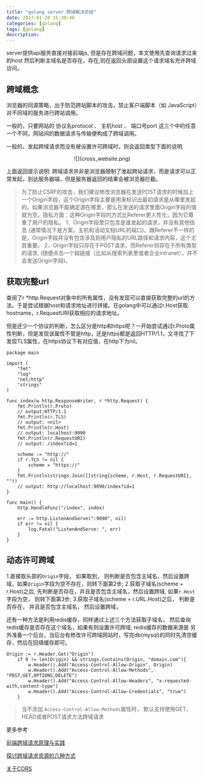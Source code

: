 ```yaml
---
title: "golang server 跨域解决总结" 
date: 2017-01-20 15:30:40
categories: [golang]
tags: [golang]
description:
---
```


server提供api服务直接对接前端js, 但是存在跨域问题，本文使用先查询请求过来的host 然后判断主域名是否存在，存在,则在返回头部设置这个请求域名充许跨域访问。
<!--more-->

## 跨域概念

浏览器的同源策略，出于防范跨站脚本的攻击，禁止客户端脚本（如 JavaScript）对不同域的服务进行跨站调用。

一般的，只要网站的 协议名protocol 、 主机host 、 端口号port 这三个中的任意一个不同，网站间的数据请求与传输便构成了跨域调用。

一般的，发起跨域请求而没有被设置许可跨域时，则会返回类型下面的说明

<center>![](cross_website.png)</center>

上面返回提示说明: 跨域请求并非是浏览器限制了发起跨站请求，而是请求可以正常发起，到达服务器端，但是服务器返回的结果会被浏览器拦截。

> 为了防止CSRF的攻击，我们建议修改浏览器在发送POST请求的时候加上一个Origin字段，这个Origin字段主要是用来标识出最初请求是从哪里发起的。如果浏览器不能确定源在哪里，那么在发送的请求里面Origin字段的值就为空。隐私方面：这种Origin字段的方式比Referer更人性化，因为它尊重了用户的隐私。
> 1、Origin字段里只包含是谁发起的请求，并没有其他信息 (通常情况下是方案，主机和活动文档URL的端口)。跟Referer不一样的是，Origin字段并没有包含涉及到用户隐私的URL路径和请求内容，这个尤其重要。
> 2、Origin字段只存在于POST请求，而Referer则存在于所有类型的请求, (随便点击一个超链接（比如从搜索列表里或者企业intranet），并不会发送Origin字段)。

## 获取完整url

查阅了r *http.Request对象中的所有属性，没有发现可以直接获取完整的url的方法。于是尝试根据host和请求地址进行拼接。在golang中可以通过r.Host获取hostname，r.RequestURI获取相应的请求地址。

但是还少一个协议的判断，怎么区分是http和https呢？一开始尝试通过r.Proto属性判断，但是发现该属性不管是http，还是https都是返回HTTP/1.1，又寻找了下发现TLS属性，在https协议下有对应值，在http下为nil。

```golang
package main
 
import (
    "fmt"
    "log"
    "net/http"
    "strings"
)
 
func index(w http.ResponseWriter, r *http.Request) {
    fmt.Println(r.Proto)
    // output:HTTP/1.1
    fmt.Println(r.TLS)
    // output: <nil>
    fmt.Println(r.Host)
    // output: localhost:9090
    fmt.Println(r.RequestURI)
    // output: /index?id=1
 
    scheme := "http://"
    if r.TLS != nil {
        scheme = "https://"
    }
    fmt.Println(strings.Join([]string{scheme, r.Host, r.RequestURI}, ""))
    // output: http://localhost:9090/index?id=1
}
 
func main() {
    http.HandleFunc("/index", index)
 
    err := http.ListenAndServe(":9090", nil)
    if err != nil {
        log.Fatal("ListenAndServe: ", err)
    }
}
```

## 动态许可跨域

1.直接取头部的`Origin`字段， 如果取到， 则判断是否包含主域名，然后设置跨域，如果`Origin`字段为空不存在，则转下面第2步;
2.获取子域名(scheme + r.Host)之后, 先判断是否存在，并且是否包含主域名，然后设置跨域, 如果`r.Host`字段为空， 则转下面第3步;
3.获取子域名(scheme + r.URL.Host)之后， 判断是否存在， 并且是否包含主域名， 然后设置跨域，

还有一种方法是利用redis缓存，同样通过上述三个方法获取子域名， 然后查询redis缓存是否存在这个域名，如果有则设置许可跨域; redis缓存的数据来源是 另外准备一个后台，当后台有修改许可跨域网站时，写完db(mysql)的同时先清空缓存，然后在回填缓存即可。


```golang
Origin := r.Header.Get("Origin")
    if 0 != len(Origin) && strings.Contains(Origin, "domain.com"){
        w.Header().Add("Access-Control-Allow-Origin", Origin)
        w.Header().Add("Access-Control-Allow-Methods", "POST,GET,OPTIONS,DELETE")
        w.Header().Add("Access-Control-Allow-Headers", "x-requested-with,content-type")
        w.Header().Add("Access-Control-Allow-Credentials", "true")
    }
```

> 当不添加 `Access-Control-Allow-Methods`属性时， 默认支持使用GET、HEAD或者POST请求方法跨域请求

更多参考

[前端跨域请求原理与实践](http://www.open-open.com/lib/view/open1473667695212.html)

[探讨跨域请求资源的几种方式](http://www.cnblogs.com/dojo-lzz/p/4265637.html)

[关于CORS](https://github.com/hstarorg/HstarDoc/blob/master/%E5%89%8D%E7%AB%AF%E7%9B%B8%E5%85%B3/CORS%E8%AF%A6%E8%A7%A3.md)
